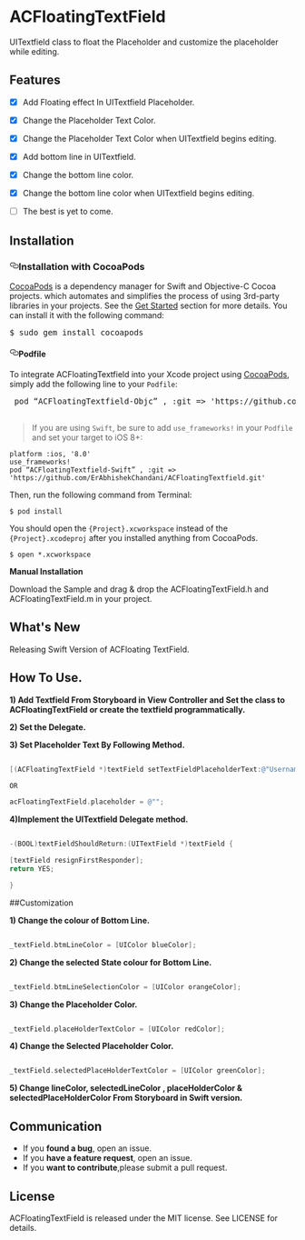 # ACFloatingTextField

UITextfield class to float the Placeholder and customize the placeholder while editing.

## Features

- [x] Add Floating effect In UITextfield Placeholder.
- [x] Change the Placeholder Text Color.
- [x] Change the Placeholder Text Color when UITextfield begins editing.
- [x] Add bottom line in UITextfield.
- [x] Change the bottom line color.
- [x] Change the bottom line color when UITextfield begins editing.
- [ ] The best is yet to come.


## Installation

<h3><a id="user-content-installation-with-cocoapods" class="anchor" href="#installation-with-cocoapods" aria-hidden="true"><svg aria-hidden="true" class="octicon octicon-link" height="16" version="1.1" viewBox="0 0 16 16" width="16"><path d="M4 9h1v1H4c-1.5 0-3-1.69-3-3.5S2.55 3 4 3h4c1.45 0 3 1.69 3 3.5 0 1.41-.91 2.72-2 3.25V8.59c.58-.45 1-1.27 1-2.09C10 5.22 8.98 4 8 4H4c-.98 0-2 1.22-2 2.5S3 9 4 9zm9-3h-1v1h1c1 0 2 1.22 2 2.5S13.98 12 13 12H9c-.98 0-2-1.22-2-2.5 0-.83.42-1.64 1-2.09V6.25c-1.09.53-2 1.84-2 3.25C6 11.31 7.55 13 9 13h4c1.45 0 3-1.69 3-3.5S14.5 6 13 6z"></path></svg></a>Installation with CocoaPods</h3>

<p><a href="http://cocoapods.org">CocoaPods</a> is a dependency manager for Swift and Objective-C Cocoa projects.
which automates and simplifies the process of using 3rd-party libraries in your projects.
See the <a href="https://cocoapods.org/#get_started">Get Started</a> section for more details.
You can install it with the following command:</p>

<div class="highlight highlight-source-shell"><pre>$ sudo gem install cocoapods</pre></div>

<h4><a id="user-content-podfile" class="anchor" href="#podfile" aria-hidden="true"><svg aria-hidden="true" class="octicon octicon-link" height="16" version="1.1" viewBox="0 0 16 16" width="16"><path d="M4 9h1v1H4c-1.5 0-3-1.69-3-3.5S2.55 3 4 3h4c1.45 0 3 1.69 3 3.5 0 1.41-.91 2.72-2 3.25V8.59c.58-.45 1-1.27 1-2.09C10 5.22 8.98 4 8 4H4c-.98 0-2 1.22-2 2.5S3 9 4 9zm9-3h-1v1h1c1 0 2 1.22 2 2.5S13.98 12 13 12H9c-.98 0-2-1.22-2-2.5 0-.83.42-1.64 1-2.09V6.25c-1.09.53-2 1.84-2 3.25C6 11.31 7.55 13 9 13h4c1.45 0 3-1.69 3-3.5S14.5 6 13 6z"></path></svg></a>Podfile</h4>

<p>To integrate ACFloatingTextfield into your Xcode project using <a href="http://cocoapods.org">CocoaPods</a>, simply add the following line to your <code>Podfile</code>:</p>

<div class="highlight highlight-source-ruby"><pre> pod “ACFloatingTextfield-Objc” , :git => 'https://github.com/ErAbhishekChandani/ACFloatingTextfield.git'
 <span class="pl-s"></span></pre></div>

<blockquote>
<p>If you are using <code>Swift</code>, be sure to add <code>use_frameworks!</code> in your <code>Podfile</code> and set your target to iOS 8+:</p>
</blockquote>

<pre><code>platform :ios, '8.0'
use_frameworks!
pod “ACFloatingTextfield-Swift” , :git => 'https://github.com/ErAbhishekChandani/ACFloatingTextfield.git'
</code></pre>

<p>Then, run the following command from Terminal:</p>

<pre><code>$ pod install
</code></pre>

<p>You should open the <code>{Project}.xcworkspace</code> instead of the <code>{Project}.xcodeproj</code> after you installed anything from CocoaPods.</p>

<pre><code>$ open *.xcworkspace 
</code></pre>

**Manual Installation**

Download the Sample and drag & drop the ACFloatingTextField.h and ACFloatingTextField.m in your project.

## What's New

Releasing Swift Version of ACFloating TextField.

## How To Use.

**1) Add Textfield From Storyboard in View Controller and Set the class to ACFloatingTextField or create the textfield programmatically.**

**2) Set the Delegate.**

**3) Set Placeholder Text By Following Method.**

```objective-c

[(ACFloatingTextField *)textField setTextFieldPlaceholderText:@"Username"];

OR

acFloatingTextField.placeholder = @"";

```

**4)Implement the UITextfield Delegate method.**

```objective-c

-(BOOL)textFieldShouldReturn:(UITextField *)textField {

[textField resignFirstResponder];
return YES;

}

```

##Customization

**1) Change the colour of Bottom Line.** 

```objective-c

_textField.btmLineColor = [UIColor blueColor];

```

**2) Change the selected State colour for Bottom Line.**

```objective-c

_textField.btmLineSelectionColor = [UIColor orangeColor];

```

**3) Change the Placeholder Color.**

```objective-c

_textField.placeHolderTextColor = [UIColor redColor];

```

**4) Change the Selected Placeholder Color.**

```objective-c

_textField.selectedPlaceHolderTextColor = [UIColor greenColor];

```

**5) Change lineColor, selectedLineColor , placeHolderColor & selectedPlaceHolderColor From Storyboard in Swift version.**

## Communication

- If you **found a bug**, open an issue.
- If you **have a feature request**, open an issue.
- If you **want to contribute**,please submit a pull request.

## License

ACFloatingTextField is released under the MIT license. See LICENSE for details.
